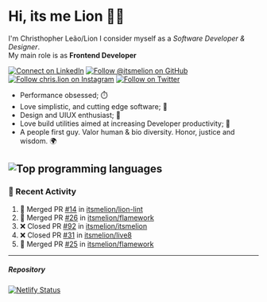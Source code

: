 # Hi, its me Lion 👋🦁

I'm Christhopher Leão/Lion
I consider myself as a _Software Developer & Designer_.<br/>My main role is as <b>Frontend Developer</b>
<br />

[![Connect on LinkedIn](https://img.shields.io/badge/--linkedin?label=LinkedIn&logo=LinkedIn&style=social)](https://www.linkedin.com/in/chrislion)
[![Follow @itsmelion on GitHub](https://img.shields.io/github/followers/itsmelion?label=follow%20%40itsmeLion&style=social)](https://github.com/itsmelion)
[![Follow chris.lion on Instagram](https://img.shields.io/badge/--instagram?label=@chris.lion&logo=Instagram&style=social)](https://instagram.com/chris.lion)
[![Follow on Twitter](https://img.shields.io/badge/--twitter?label=@ChrisLion_me&logo=Twitter&style=social)](https://twitter.com/chrislion_me)

- Performance obsessed; ⏱️
- Love simplistic, and cutting edge software; 📆
- Design and UIUX enthusiast; 🎨
- Love build utilities aimed at increasing Developer productivity; 🧰
- A people first guy. Valor human & bio diversity. Honor, justice and wisdom. 🌍

![Top programming languages](https://github-readme-stats.vercel.app/api/top-langs/?username=itsmelion&hide=php)
---
### 📰 Recent Activity

<!--START_SECTION:activity-->
1. 🎉 Merged PR [#14](https://github.com//itsmelion/lion-lint/pull/14) in [itsmelion/lion-lint](https://github.com//itsmelion/lion-lint)
2. 🎉 Merged PR [#26](https://github.com//itsmelion/flamework/pull/26) in [itsmelion/flamework](https://github.com//itsmelion/flamework)
3. ❌ Closed PR [#92](https://github.com//itsmelion/itsmelion/pull/92) in [itsmelion/itsmelion](https://github.com//itsmelion/itsmelion)
4. ❌ Closed PR [#31](https://github.com//itsmelion/live8/pull/31) in [itsmelion/live8](https://github.com//itsmelion/live8)
5. 🎉 Merged PR [#25](https://github.com//itsmelion/flamework/pull/25) in [itsmelion/flamework](https://github.com//itsmelion/flamework)
<!--END_SECTION:activity-->

___

##### Repository
[![Netlify Status](https://api.netlify.com/api/v1/badges/9e2e6136-1ab9-42fc-8d4e-188512d5d841/deploy-status)](https://app.netlify.com/sites/lion-portfolio/deploys)
